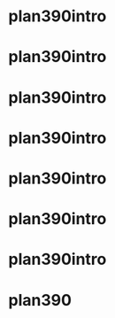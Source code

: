 # plan390intro
# plan390intro
# plan390intro
# plan390intro
# plan390intro
# plan390intro
# plan390intro
# plan390
